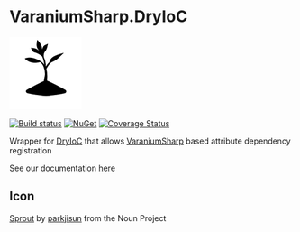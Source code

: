 # VaraniumSharp.DryIoC

![Logo](nugetIcon.png)

[![Build status](https://ci.appveyor.com/api/projects/status/xomgkiulnlywy6cb/branch/master?svg=true)](https://ci.appveyor.com/project/DeadlyEmbrace/varaniumsharp-dryioc/branch/master)
[![NuGet](https://img.shields.io/nuget/v/VaraniumSharp.DryIoc.svg)](https://www.nuget.org/packages/VaraniumSharp.DryIoc/)
[![Coverage Status](https://coveralls.io/repos/github/NinetailLabs/VaraniumSharp.DryIoc/badge.svg?branch=master)](https://coveralls.io/github/NinetailLabs/VaraniumSharp.DryIoc?branch=master)

Wrapper for [DryIoC](https://github.com/dadhi/DryIoc) that allows [VaraniumSharp](https://github.com/NinetailLabs/VaraniumSharp) based attribute dependency registration

See our documentation [here](https://ninetaillabs.github.io/VaraniumSharp.DryIoc/)

## Icon
[Sprout](https://thenounproject.com/term/sprout/607325/) by [parkjisun](https://thenounproject.com/naripuru/) from the Noun Project